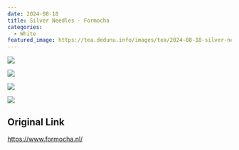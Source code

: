 ```yaml
---
date: 2024-08-18
title: Silver Needles - Formocha
categories:
  - White
featured_image: https://tea.dedunu.info/images/tea/2024-08-18-silver-needles-formocha-1.jpeg
---
```


![](https://tea.dedunu.info/images/tea/2024-08-18-silver-needles-formocha-2.jpeg)

![](https://tea.dedunu.info/images/tea/2024-08-18-silver-needles-formocha-3.jpeg)

![](https://tea.dedunu.info/images/tea/2024-08-18-silver-needles-formocha-4.jpeg)

![](https://tea.dedunu.info/images/tea/2024-08-18-silver-needles-formocha-5.png)

## Original Link

<https://www.formocha.nl/>